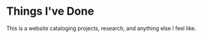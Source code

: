 # Things I've Done

This is a website cataloging projects, research, and anything else I feel like.
